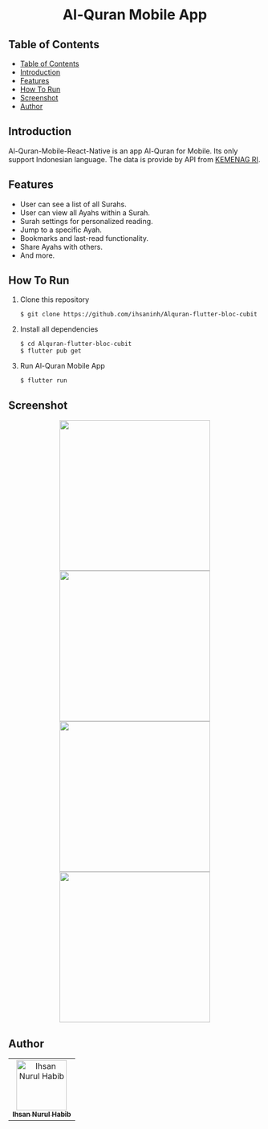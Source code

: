 <h1 align="center">Al-Quran Mobile App</h1>

## Table of Contents

- [Table of Contents](#table-of-contents)
- [Introduction](#introduction)
- [Features](#features)
- [How To Run](#how-to-run)
- [Screenshot](#screenshot)
- [Author](#author)

## Introduction
Al-Quran-Mobile-React-Native is an app Al-Quran for Mobile. Its only support Indonesian language. The data is provide by API from <a href="https://quran.kemenag.go.id/">KEMENAG RI</a>.


## Features
* User can see a list of all Surahs.
* User can view all Ayahs within a Surah.
* Surah settings for personalized reading.
* Jump to a specific Ayah.
* Bookmarks and last-read functionality.
* Share Ayahs with others.
* And more.


## How To Run

1. Clone this repository
   ```
   $ git clone https://github.com/ihsaninh/Alquran-flutter-bloc-cubit
   ```
2. Install all dependencies
   ```
   $ cd Alquran-flutter-bloc-cubit
   $ flutter pub get
   ```
3. Run Al-Quran Mobile App
   ```
   $ flutter run
   ```

## Screenshot
<div align="center">
    <img width="300" src="https://github.com/ihsaninh/Alquran-flutter-bloc-cubit/blob/master/assets/ss/ss1.jpg">
    <img width="300" src="https://github.com/ihsaninh/Alquran-flutter-bloc-cubit/blob/master/assets/ss/ss2.jpg">   
    <img width="300" src="https://github.com/ihsaninh/Alquran-flutter-bloc-cubit/blob/master/assets/ss/ss3.jpg">    
    <img width="300" src="https://github.com/ihsaninh/Alquran-flutter-bloc-cubit/blob/master/assets/ss/ss4.jpg">
</div>

## Author
<center>
  <table>
    <tr>
      <td align="center">
        <a href="https://github.com/ihsaninh">
          <img width="100" src="https://avatars0.githubusercontent.com/u/24758414?s=460&v=4" alt="Ihsan Nurul Habib"><br/>
          <sub><b>Ihsan Nurul Habib</b></sub>
        </a>
      </td>
    </tr>
  </table>
</center>
